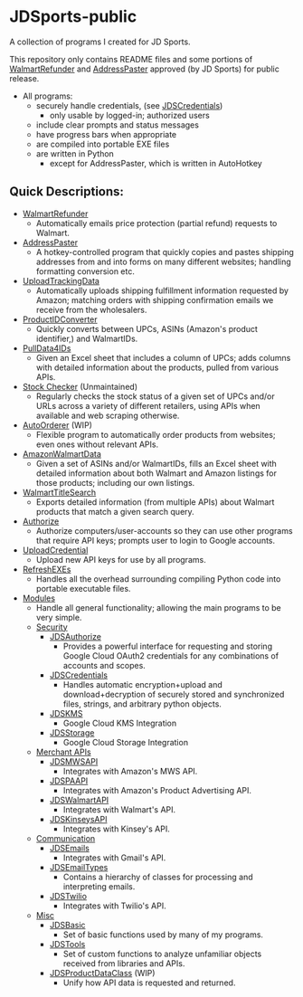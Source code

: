 # JDSports-public

A collection of programs I created for JD Sports.

This repository only contains README files and some portions of [WalmartRefunder](https://github.com/Patricol/JDSports-public/tree/master/WalmartRefunder#walmartrefunder) and [AddressPaster](https://github.com/Patricol/JDSports-public/tree/master/AddressPaster#address-paster) approved (by JD Sports) for public release.

* All programs:
  * securely handle credentials, (see [JDSCredentials](https://github.com/Patricol/JDSports-public/tree/master/JDSModules#jdscredentials))
    * only usable by logged-in; authorized users
  * include clear prompts and status messages
  * have progress bars when appropriate
  * are compiled into portable EXE files
  * are written in Python
    * except for AddressPaster, which is written in AutoHotkey


## Quick Descriptions:
* [WalmartRefunder](https://github.com/Patricol/JDSports-public/tree/master/WalmartRefunder#walmartrefunder)
  * Automatically emails price protection (partial refund) requests to Walmart.
* [AddressPaster](https://github.com/Patricol/JDSports-public/tree/master/AddressPaster#address-paster)
  * A hotkey-controlled program that quickly copies and pastes shipping addresses from and into forms on many different websites; handling formatting conversion etc.
* [UploadTrackingData](https://github.com/Patricol/JDSports-public/tree/master/UploadTrackingData#uploadtrackingdata)
  * Automatically uploads shipping fulfillment information requested by Amazon; matching orders with shipping confirmation emails we receive from the wholesalers.
* [ProductIDConverter](https://github.com/Patricol/JDSports-public/tree/master/ProductIDConverter#productidconverter)
  * Quickly converts between UPCs, ASINs (Amazon's product identifier,) and WalmartIDs.
* [PullData4IDs](https://github.com/Patricol/JDSports-public/tree/master/PullData4IDs#pulldata4ids)
  * Given an Excel sheet that includes a column of UPCs; adds columns with detailed information about the products, pulled from various APIs.
* [Stock Checker](https://github.com/Patricol/JDSports-public/tree/master/Stock%20Checker#stock-checker) (Unmaintained)
  * Regularly checks the stock status of a given set of UPCs and/or URLs across a variety of different retailers, using APIs when available and web scraping otherwise.
* [AutoOrderer](https://github.com/Patricol/JDSports-public/tree/master/AutoOrderer#autoorderer) (WIP)
  * Flexible program to automatically order products from websites; even ones without relevant APIs.
* [AmazonWalmartData](https://github.com/Patricol/JDSports-public/tree/master/AmazonWalmartData#amazonwalmartdata)
  * Given a set of ASINs and/or WalmartIDs, fills an Excel sheet with detailed information about both Walmart and Amazon listings for those products; including our own listings.
* [WalmartTitleSearch](https://github.com/Patricol/JDSports-public/tree/master/WalmartTitleSearch#walmarttitlesearch)
  * Exports detailed information (from multiple APIs) about Walmart products that match a given search query.
* [Authorize](https://github.com/Patricol/JDSports-public/tree/master/Security#authorize)
  * Authorize computers/user-accounts so they can use other programs that require API keys; prompts user to login to Google accounts.
* [UploadCredential](https://github.com/Patricol/JDSports-public/tree/master/Security#uploadcredential)
  * Upload new API keys for use by all programs.
* [RefreshEXEs](https://github.com/Patricol/JDSports-public/tree/master/RefreshEXEs#refreshexes)
  * Handles all the overhead surrounding compiling Python code into portable executable files.
* [Modules](https://github.com/Patricol/JDSports-public/tree/master/JDSModules#jDSModules)
  * Handle all general functionality; allowing the main programs to be very simple.
  * [Security](https://github.com/Patricol/JDSports-public/tree/master/JDSModules#security)
    * [JDSAuthorize](https://github.com/Patricol/JDSports-public/tree/master/JDSModules#jdsauthorize)
      * Provides a powerful interface for requesting and storing Google Cloud OAuth2 credentials for any combinations of accounts and scopes.
    * [JDSCredentials](https://github.com/Patricol/JDSports-public/tree/master/JDSModules#jdscredentials)
      * Handles automatic encryption+upload and download+decryption of securely stored and synchronized files, strings, and arbitrary python objects.
    * [JDSKMS](https://github.com/Patricol/JDSports-public/tree/master/JDSModules#jdskms)
      * Google Cloud KMS Integration
    * [JDSStorage](https://github.com/Patricol/JDSports-public/tree/master/JDSModules#jdsstorage)
      * Google Cloud Storage Integration
  * [Merchant APIs](https://github.com/Patricol/JDSports-public/tree/master/JDSModules#merchant-apis)
    * [JDSMWSAPI](https://github.com/Patricol/JDSports-public/tree/master/JDSModules#jdsmwsapi)
      * Integrates with Amazon's MWS API.
    * [JDSPAAPI](https://github.com/Patricol/JDSports-public/tree/master/JDSModules#jdspaapi)
      * Integrates with Amazon's Product Advertising API.
    * [JDSWalmartAPI](https://github.com/Patricol/JDSports-public/tree/master/JDSModules#jdswalmartapi)
      * Integrates with Walmart's API.
    * [JDSKinseysAPI](https://github.com/Patricol/JDSports-public/tree/master/JDSModules#jdskinseysapi)
      * Integrates with Kinsey's API.
  * [Communication](https://github.com/Patricol/JDSports-public/tree/master/JDSModules#communication)
    * [JDSEmails](https://github.com/Patricol/JDSports-public/tree/master/JDSModules#jdsemails)
      * Integrates with Gmail's API.
    * [JDSEmailTypes](https://github.com/Patricol/JDSports-public/tree/master/JDSModules#jdsemailtypes)
      * Contains a hierarchy of classes for processing and interpreting emails.
    * [JDSTwilio](https://github.com/Patricol/JDSports-public/tree/master/JDSModules#jdstwilio)
      * Integrates with Twilio's API.
  * [Misc](https://github.com/Patricol/JDSports-public/tree/master/JDSModules#misc)
    * [JDSBasic](https://github.com/Patricol/JDSports-public/tree/master/JDSModules#jdsbasic)
      * Set of basic functions used by many of my programs.
    * [JDSTools](https://github.com/Patricol/JDSports-public/tree/master/JDSModules#jdstools)
      * Set of custom functions to analyze unfamiliar objects received from libraries and APIs.
    * [JDSProductDataClass](https://github.com/Patricol/JDSports-public/tree/master/JDSModules#jdsproductdataclass) (WIP)
      * Unify how API data is requested and returned.
